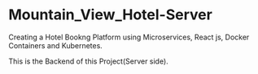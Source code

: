 # Mountain_View_Hotel-Server

Creating a Hotel Bookng Platform using Microservices, React js, Docker Containers and Kubernetes.

This is the Backend of this Project(Server side).
